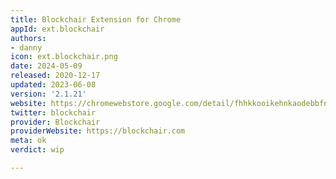 ```yaml
---
title: Blockchair Extension for Chrome
appId: ext.blockchair
authors:
- danny
icon: ext.blockchair.png
date: 2024-05-09
released: 2020-12-17
updated: 2023-06-08
version: '2.1.21'
website: https://chromewebstore.google.com/detail/fhhkkooikehnkaodebbfnkinedlllcfk
twitter: blockchair
provider: Blockchair
providerWebsite: https://blockchair.com
meta: ok
verdict: wip

---
```


